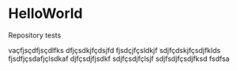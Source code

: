 HelloWorld
==========

Repository tests


vaçfjsçdfjsçdlfks
dfjçsdkjfçdsjfd
fjsdçjfçsldkjf
sdjfçdskjfçsdjfklds
fjsdfjçsdafjçlsdkaf
djfçsdjfjsdkf
sdjfçsdjfçlsjf
sdjfsdjfçsdjfksd
fsdfsa
